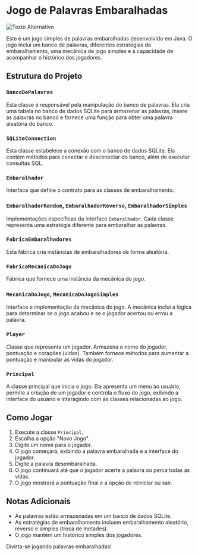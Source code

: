 # Jogo de Palavras Embaralhadas

![Texto Alternativo]('./img/menu.png')

Este é um jogo simples de palavras embaralhadas desenvolvido em Java. O jogo inclui um banco de palavras, diferentes estratégias de embaralhamento, uma mecânica de jogo simples e a capacidade de acompanhar o histórico dos jogadores.

## Estrutura do Projeto

### `BancoDePalavras`

Esta classe é responsável pela manipulação do banco de palavras. Ela cria uma tabela no banco de dados SQLite para armazenar as palavras, insere as palavras no banco e fornece uma função para obter uma palavra aleatória do banco.

### `SQLiteConnection`

Esta classe estabelece a conexão com o banco de dados SQLite. Ela contém métodos para conectar e desconectar do banco, além de executar consultas SQL.

### `Embaralhador`

Interface que define o contrato para as classes de embaralhamento.

### `EmbaralhadorRandom`, `EmbaralhadorReverso`, `EmbaralhadorSimples`

Implementações específicas da interface `Embaralhador`. Cada classe representa uma estratégia diferente para embaralhar as palavras.

### `FabricaEmbaralhadores`

Esta fábrica cria instâncias de embaralhadores de forma aleatória.

### `FabricaMecanicaDoJogo`

Fábrica que fornece uma instância da mecânica do jogo.

### `MecanicaDoJogo`, `MecanicaDoJogoSimples`

Interface e implementação da mecânica do jogo. A mecânica inclui a lógica para determinar se o jogo acabou e se o jogador acertou ou errou a palavra.

### `Player`

Classe que representa um jogador. Armazena o nome do jogador, pontuação e corações (vidas). Também fornece métodos para aumentar a pontuação e manipular as vidas do jogador.

### `Principal`

A classe principal que inicia o jogo. Ela apresenta um menu ao usuário, permite a criação de um jogador e controla o fluxo do jogo, exibindo a interface do usuário e interagindo com as classes relacionadas ao jogo.

## Como Jogar

1. Execute a classe `Principal`.
2. Escolha a opção "Novo Jogo".
3. Digite um nome para o jogador.
4. O jogo começará, exibindo a palavra embaralhada e a interface do jogador.
5. Digite a palavra desembaralhada.
6. O jogo continuará até que o jogador acerte a palavra ou perca todas as vidas.
7. O jogo mostrará a pontuação final e a opção de reiniciar ou sair.

## Notas Adicionais

- As palavras estão armazenadas em um banco de dados SQLite.
- As estratégias de embaralhamento incluem embaralhamento aleatório, reverso e simples (troca de metades).
- O jogo mantém um histórico simples dos jogadores.

Divirta-se jogando palavras embaralhadas!
